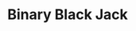 ---
toc: true
comments: false
layout: post
title: Binary Black Jack
description: This is a Black Jack game utilizing binary
type: hacks
courses: {"compsci": {week: 1} }
---